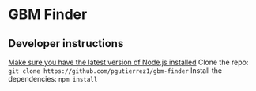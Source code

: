 # GBM Finder
## Developer instructions
[Make sure you have the latest version of Node.js installed](https://nodejs.org/)
Clone the repo: `git clone https://github.com/pgutierrez1/gbm-finder`
Install the dependencies: `npm install`

